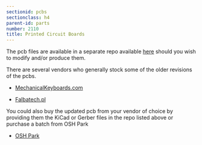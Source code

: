 ```yaml
---
sectionid: pcbs
sectionclass: h4
parent-id: parts 
number: 2110
title: Printed Circuit Boards
---
```

The pcb files are available in a separate repo available [here](https://github.com/Ergodox-io/ErgoDox) should you wish to modify and/or produce them.

There are several vendors who generally stock some of the older revisions of the pcbs.

* [MechanicalKeyboards.com](https://mechanicalkeyboards.com/shop/index.php?l=product_detail&p=537)

* [Falbatech.pl](http://falbatech.pl/prestashop/index.php?id_product=10&controller=product&id_lang=2)

You could also buy the updated pcb from your vendor of choice by providing them the KiCad or Gerber files in the repo listed above or purchase a batch from OSH Park

* [OSH Park](https://oshpark.com/shared_projects/wWzS30He)

